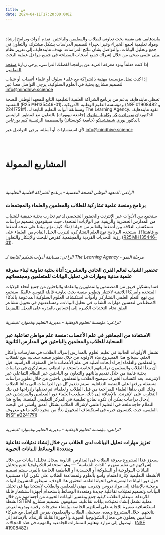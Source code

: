 ```yaml
---
title: عن
date: 2024-04-11T17:20:00.000Z
---
```

<br>
<br>
مايندهايف هي منصة بحث تعاوني للطلاب والمعلمين والباحثين. نقدم أدوات وبرامج إرشاد ومواد تعليمية لجمع الخبراء وغير الخبراء لتصميم الدراسات بشكل مشترك، والتعاون في جمع وتحليل البيانات، والتواصل بشأن نتائج الدراسات. تهدف مايندهايف إلى تعزيز نظام بيئي علمي صحي من خلال إشراك جميع أصحاب المصلحة في جميع مراحل عملية البحث.

إذا كنت معلماً وتود معرفة المزيد عن برامجنا لفصلك الدراسي، يرجى زيارة <a href="/teachers">صفحة المعلمين</a>.

إذا كنت تمثل مؤسسة مهتمة بالشراكة مع علماء سلوك أو علماء أعصاب أو شباب لتصميم مشاريع بحثية في العلوم السلوكية، يرجى التواصل معنا عبر [info@mindhive.science](mailto:info@mindhive.science)

تحظى مايندهايف بدعم من برنامج الشراكة العلمية التعليمية التابع للمعهد الوطني للصحة النفسية (R25 MH135446-01)، ومؤسسة العلوم الوطنية الأمريكية (NSF #1908482 و #2241751)، ومسابقة أدوات التعليم التابعة لـ The Learning Agency. تقود مايندهايف الدكتورتان <a target="_blank" href="https://www.suzannedikker.net/">سوزان ديكر</a> و<a target="_blank" href="https://steinhardt.nyu.edu/people/camillia-matuk">كاميليا ماتوك</a> (جامعة نيويورك) بالتعاون مع المطور الرئيسي الدكتور <a target="_blank" href="https://iscience.uni-konstanz.de/team/yury-shevchenko/">يوري شيفتشينكو</a> (جامعة كونستانز) والمصممة الرئيسية <a target="_blank" href="https://www.linkedin.com/in/kimburgas">كيم بورغاس</a>.

لأي استفسارات أو أسئلة، يرجى التواصل عبر [info@mindhive.science](mailto:info@mindhive.science)

<br>
<br>

# المشاريع الممولة
<br>
<br>

*الراعي: المعهد الوطني للصحة النفسية - برنامج الشراكة العلمية التعليمية*<br>
### **برنامج ومنصة علمية تشاركية للطلاب والمعلمين والعلماء والمجتمعات**
سنجمع بين الأدوات عبر الإنترنت والحضور الشخصي لدعم تجارب بحثية حقيقية للشباب من المدارس الحضرية والريفية عبر الولايات المتحدة، حيث سيقومون بتصميم دراسات تستكشف العلاقة بين أدمغتنا والعالم من حولنا (مثلًا: كيف تؤثر بيئتنا على صحة أدمغتنا ورفاهيتنا؟). يستخدم البرنامج نهج العلم التشاركي، لتدريب الجيل القادم من العلماء على رؤية التحديات الفردية والمجتمعية كفرص للبحث والابتكار والتعاون (<a target="_blank" href="https://reporter.nih.gov/search/SN29ZULFFUSU5OR1aFTQiw/project-details/10665300">R25 MH135446-01</a>).
<br>
<br>

*الراعي: مسابقة أدوات التعليم التابعة لـ The Learning Agency - مرحلة النمو*
### **تحضير الشباب لعالم القرن الحادي والعشرين: أداة بحثية تعاونية لبناء معرفة علمية مدنية ومهارات في تحليل البيانات للمتعلمين ومجتمعاتهم**
قمنا بتشكيل فريق من المصممين والمطورين والعلماء والباحثين من جميع أنحاء الولايات المتحدة وأمريكا اللاتينية لاختبار وتطوير منصة بحث تعاونية قابلة للتوسع عالميًا. سنجمع بين نهج التعلم العلمي التشاركي وأدوات استكشاف العلوم السلوكية المدعومة بالذكاء الاصطناعي لتحسين مهارات الشباب في تحليل البيانات، ومساعدتهم في تحويل مشاعر القلق تجاه التحديات الكبيرة إلى إحساس بالقدرة على الفعل. [<a target="_blank" href="https://tools-competition.org/winner/mindhive/">المزيد</a>]
<br>
<br>

*الراعي: مؤسسة العلوم الوطنية - مديرية التعليم والموارد البشرية*
### **الاستفادة من الجماهير في علم الأعصاب: منصة علم مواطن تفاعلية عبر السحابة للطلاب والمعلمين والباحثين في المدارس الثانوية**
تشمل الأولويات الحالية في تعليم العلوم بالمدارس إشراك الطلاب في ممارسات وأفكار العلم. سيعالج هذا المشروع هذه الأولوية من خلال تطوير منصة سحابية تتيح للطلاب والمعلمين والعلماء إجراء أبحاث أصلية في علم الأعصاب داخل الصفوف الدراسية. قبل أن يبدأ الطلاب والمعلمون دراساتهم الخاصة باستخدام النظام، سيشاركون في دراسات بحثية قائمة من خلال تقديم بياناتهم والتعاون مع الباحثين عبر النظام التفاعلي عبر الإنترنت. بعد اكتساب الخبرة، سيصبح الطلاب والمعلمون باحثين من خلال تطوير دراسات مستقلة ورفعها على المنصة التفاعلية. سيتم تقديم كل من الدراسات التي بدأها الطلاب وتلك التي بدأها العلماء للمراجعة من قبل الطلاب والعلماء، ثم تعديلها وإدراجها في بنك التجارب على الإنترنت. بالإضافة إلى ذلك، سيلعب العلماء دور المعلمين والمرشدين عبر إدخال دراسات يمكن أن تكون نماذج تعليمية في المركز التعليمي للمنصة. يعالج هذا النظام حاجة ملحة في التعليم العلمي لإشراك الطلاب بشكل أعمق وأصلي في البحث العلمي، حيث يكتسبون خبرة في استكشاف المجهول بدلًا من مجرد تأكيد ما هو معروف. (<a target="_blank" href="https://www.nsf.gov/awardsearch/showAward?AWD_ID=1908482&HistoricalAwards=false">NSF #2241751</a>)
<br>
<br>

*الراعي: مؤسسة العلوم الوطنية - مديرية التعليم والموارد البشرية*
### **تعزيز مهارات تحليل البيانات لدى الطلاب من خلال إنشاء تمثيلات تفاعلية ومتعددة الوسائط للبيانات الحيوية**
سيعزز هذا المشروع معرفة الطلاب في المدارس الثانوية بمجال تحليل البيانات من خلال إشراكهم في تعلم مفهوم "الذات المُقاسة" — وهو استخدام التكنولوجيا لتتبع وتحليل البيانات البيولوجية أو السلوكية أو الجسدية أو العاطفية الخاصة بالفرد. سيتم تصميم الأنشطة التعليمية لإثارة اهتمام واسع بالعلوم ولمساعدة الطلاب على تكوين آراء مستنيرة حول دور البيانات البشرية في الحياة العامة. لتحقيق هذا الهدف، سيطور المشروع أدوات برمجية بالإضافة إلى مواد دروس وتدريب مهني للمعلمين والطلاب لاستخدامها في تحليل البيانات وتصميم تمثيلات تفاعلية جديدة ومتعددة الوسائط باستخدام أجهزة استشعار قابلة للارتداء. سيتعلم الطلاب كيفية جمع وتفسير البيانات الحيوية من أجسامهم من خلال أنشطة STEM عملية تشمل إنشاء تمثيلات بيانات تفاعلية. سيقومون بتصميم مشاريع استكشافية صغيرة للإجابة على أسئلتهم الخاصة، وإنشاء مخرجات رقمية ويدوية لعرض نتائجهم. خلال المشروع وبعده، سيحظى الطلاب والمعلمون بفرص للتواصل مع شركاء صناعيين يعملون في مجال التكنولوجيا الحيوية والأجهزة القابلة للارتداء، بالإضافة إلى الوصول إلى موارد تؤهلهم للمسارات الجامعية والمهنية في هذه المجالات. (<a target="_blank" href="https://www.nsf.gov/awardsearch/showAward?AWD_ID=2241751&HistoricalAwards=false">NSF #1908482</a>)
<br>
<br>
